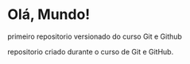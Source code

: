 # Olá, Mundo!
 primeiro repositorio versionado do curso Git e Github

 repositorio criado durante o curso de Git e GitHub.
